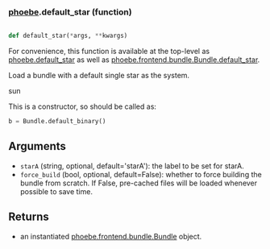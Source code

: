 ### [phoebe](phoebe.md).default_star (function)


```py

def default_star(*args, **kwargs)

```



For convenience, this function is available at the top-level as
[phoebe.default_star](phoebe.default_star.md) as well as [phoebe.frontend.bundle.Bundle.default_star](phoebe.frontend.bundle.Bundle.default_star.md).

Load a bundle with a default single star as the system.

sun

This is a constructor, so should be called as:

```py
b = Bundle.default_binary()
```

Arguments
-----------
* `starA` (string, optional, default='starA'): the label to be set for
    starA.
* `force_build` (bool, optional, default=False): whether to force building
    the bundle from scratch.  If False, pre-cached files will be loaded
    whenever possible to save time.

Returns
-----------
* an instantiated [phoebe.frontend.bundle.Bundle](phoebe.frontend.bundle.Bundle.md) object.

